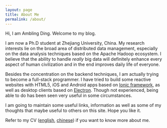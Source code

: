 ```yaml
---
layout: page
title: About Me
permalink: /about/
---
```


Hi, I am Ambling Ding. Welcome to my blog.

I am now a Ph.D student at Zhejiang University, China. My research interests lie on
the broad area of distributed data management, especially on the data analysis techniques based on the Apache Hadoop ecosystem. I believe that the ability to handle *really* big data will definitely enhance every aspect of human civilization and in the end improves daily life of everyone.

Besides the concentration on the backend techniques, I am actually trying to become a full-stack programmer. I have tried to build some reactive websites with HTML5, iOS and Android apps based on [Ionic framework](http://ionicframework.com/), as well as desktop clients based on [Electron](http://electron.atom.io/). Though not experienced, being able to do has been seen very useful in some circumstances.

I am going to maintain some useful links, information as well as some of my thoughts
that maybe useful to others on this site.
Hope you like it.

Refer to my CV ([english](https://docs.google.com/document/d/1QTQhLAgjjntrRMhj9MG1TVFq5OT3suF491dwSfKXQmI/edit?usp=sharing), [chinese](https://docs.google.com/document/d/18bJogYsnF-eKHs-UJfiLB51UzH1W8-Pgc0nGc9zbx5w/edit?usp=sharing)) if you want to know more about me.
